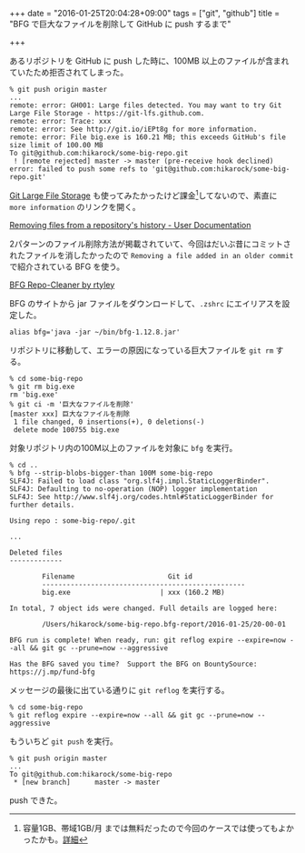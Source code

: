 +++
date = "2016-01-25T20:04:28+09:00"
tags = ["git", "github"]
title = "BFG で巨大なファイルを削除して GitHub に push するまで"

+++

あるリポジトリを GitHub に push した時に、100MB 以上のファイルが含まれていたため拒否されてしまった。

<!--more-->

```
% git push origin master
...
remote: error: GH001: Large files detected. You may want to try Git Large File Storage - https://git-lfs.github.com.
remote: error: Trace: xxx
remote: error: See http://git.io/iEPt8g for more information.
remote: error: File big.exe is 160.21 MB; this exceeds GitHub's file size limit of 100.00 MB
To git@github.com:hikarock/some-big-repo.git
 ! [remote rejected] master -> master (pre-receive hook declined)
error: failed to push some refs to 'git@github.com:hikarock/some-big-repo.git'
```

[Git Large File Storage](https://git-lfs.github.com/) も使ってみたかったけど課金[^1]してないので、素直に `more information` のリンクを開く。

[Removing files from a repository's history - User Documentation](https://help.github.com/articles/removing-files-from-a-repository-s-history/)

2パターンのファイル削除方法が掲載されていて、今回はだいぶ昔にコミットされたファイルを消したかったので `Removing a file added in an older commit` で紹介されている BFG を使う。

[BFG Repo-Cleaner by rtyley](https://rtyley.github.io/bfg-repo-cleaner/)

BFG のサイトから jar ファイルをダウンロードして、`.zshrc` にエイリアスを設定した。

```
alias bfg='java -jar ~/bin/bfg-1.12.8.jar'
```

リポジトリに移動して、エラーの原因になっている巨大ファイルを `git rm` する。

```
% cd some-big-repo
% git rm big.exe
rm 'big.exe'
% git ci -m '巨大なファイルを削除'
[master xxx] 巨大なファイルを削除
 1 file changed, 0 insertions(+), 0 deletions(-)
 delete mode 100755 big.exe
```

対象リポジトリ内の100M以上のファイルを対象に `bfg` を実行。

```
% cd ..
% bfg --strip-blobs-bigger-than 100M some-big-repo
SLF4J: Failed to load class "org.slf4j.impl.StaticLoggerBinder".
SLF4J: Defaulting to no-operation (NOP) logger implementation
SLF4J: See http://www.slf4j.org/codes.html#StaticLoggerBinder for further details.

Using repo : some-big-repo/.git

...

Deleted files
-------------

        Filename                       Git id
        --------------------------------------------------
        big.exe                      | xxx (160.2 MB)

In total, 7 object ids were changed. Full details are logged here:

        /Users/hikarock/some-big-repo.bfg-report/2016-01-25/20-00-01

BFG run is complete! When ready, run: git reflog expire --expire=now --all && git gc --prune=now --aggressive

Has the BFG saved you time?  Support the BFG on BountySource:  https://j.mp/fund-bfg
```

メッセージの最後に出ている通りに `git reflog` を実行する。

```
% cd some-big-repo
% git reflog expire --expire=now --all && git gc --prune=now --aggressive
```

もういちど `git push` を実行。

```
% git push origin master
...
To git@github.com:hikarock/some-big-repo
 * [new branch]      master -> master
```

push できた。

[^1]: 容量1GB、帯域1GB/月 までは無料だったので今回のケースでは使ってもよかったかも。[詳細](https://github.com/pricing)

